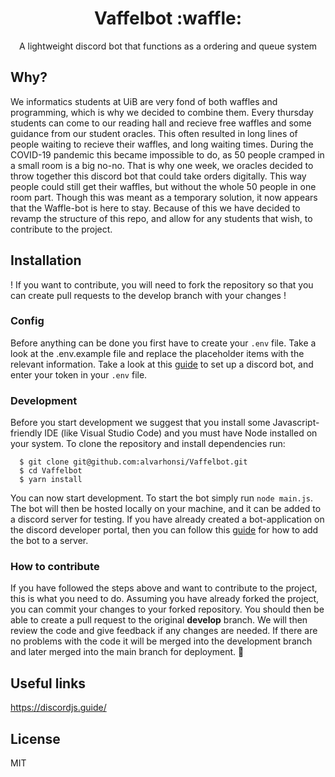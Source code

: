 <h1 align="center"> Vaffelbot :waffle: </h1>
<p align="center"> A lightweight discord bot that functions as a ordering and queue system </p>

## Why?
We informatics students at UiB are very fond of both waffles and programming, which is why we decided to combine them. Every thursday students can come to our reading hall and recieve free waffles and some guidance from our student oracles. This often resulted in long lines of people waiting to recieve their waffles, and long waiting times. During the COVID-19 pandemic this became impossible to do, as 50 people cramped in a small room is a big no-no. That is why one week, we oracles decided to throw together this discord bot that could take orders digitally. This way people could still get their waffles, but without the whole 50 people in one room part. Though this was meant as a temporary solution, it now appears that the Waffle-bot is here to stay. Because of this we have decided to revamp the structure of this repo, and allow for any students that wish, to contribute to the project. 

## Installation
! If you want to contribute, you will need to fork the repository so that you can create pull requests to the develop branch with your changes !
### Config
Before anything can be done you first have to create your ``` .env ``` file. Take a look at the .env.example file and replace the placeholder items with the relevant information. Take a look at this [guide](https://discordjs.guide/preparations/setting-up-a-bot-application.html#creating-your-bot) to set up a discord bot, and enter your token in your ``` .env ``` file.

### Development
Before you start development we suggest that you install some Javascript-friendly IDE (like Visual Studio Code) and you must have Node installed on your system. 
To clone the repository and install dependencies run:
```
  $ git clone git@github.com:alvarhonsi/Vaffelbot.git
  $ cd Vaffelbot
  $ yarn install
```

You can now start development. To start the bot simply run ```node main.js```. The bot will then be hosted locally on your machine, and it can be added to a discord server for testing. If you have already created a bot-application on the discord developer portal, then you can follow this [guide](https://discordjs.guide/preparations/adding-your-bot-to-servers.html#bot-invite-links) for how to add the bot to a server. 

### How to contribute
If you have followed the steps above and want to contribute to the project, this is what you need to do. Assuming you have already forked the project, you can commit your changes to your forked repository. You should then be able to create a pull request to the original <b>develop</b> branch. We will then review the code and give feedback if any changes are needed. If there are no problems with the code it will be merged into the development branch and later merged into the main branch for deployment. :rocket:

## Useful links
https://discordjs.guide/

## License
MIT
